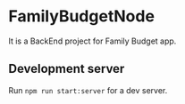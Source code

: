 # FamilyBudgetNode

It is a BackEnd project for Family Budget app.

## Development server

Run `npm run start:server` for a dev server.